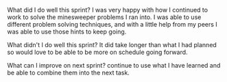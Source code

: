 What did I do well this sprint?
    I was very happy with how I continued to work to solve the minesweeper problems I ran into. I was able to use different problem solving techniques, and with a little help from my peers I was able to use those hints to keep going. 

 What didn't I do well this sprint?
    It did take longer than what I had planned so would love to be able to be more on schedule going forward. 
    
 What can I improve on next sprint?
    continue to use what I have learned and be able to combine them into the next task. 